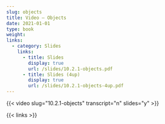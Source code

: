 ```yaml
---
slug: objects
title: Video — Objects
date: 2021-01-01
type: book
weight:
links:
  - category: Slides
    links:
      - title: Slides
        display: true
        url: /slides/10.2.1-objects.pdf
      - title: Slides (4up)
        display: true
        url: /slides/10.2.1-objects-4up.pdf
---
```



{{< video slug="10.2.1-objects" transcript="n" slides="y" >}}

{{< links >}}

